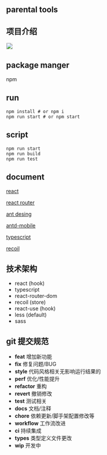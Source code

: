 parental tools
--------------------

## 项目介绍
<img style="border: 1px solid #eee;" src="https://image-70559.picnjc.qpic.cn/albumpic/16170966d97722ec6222c6c2b8db7ca6.png">

## package manger
npm

## run
```shell
npm install # or npm i
npm run start # or npm start
```

## script
```shell
npm run start
npm run build
npm run test
```
## document

[react](https://zh-hans.reactjs.org/docs/getting-started.html)

[react router](https://reactrouter.com/en/main)

[ant desing](https://ant.design/components/steps-cn)

[antd-mobile](https://mobile.ant.design/zh/components/button)

[typescript](https://www.tslang.cn/docs/home.html)

[recoil](https://www.recoiljs.cn/docs/introduction/installation)

## 技术架构
- react (hook)
- typescript
- react-router-dom
- recoil (store)
- react-use (hook)
- less (default)
- sass


## git 提交规范
- **feat** 增加新功能
- **fix** 修复问题/BUG
- **style** 代码风格相关无影响运行结果的
- **perf** 优化/性能提升
- **refactor** 重构
- **revert** 撤销修改
- **test** 测试相关
- **docs** 文档/注释
- **chore** 依赖更新/脚手架配置修改等
- **workflow** 工作流改进
- **ci** 持续集成
- **types** 类型定义文件更改
- **wip** 开发中